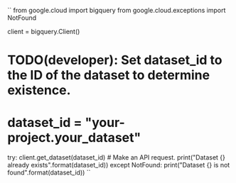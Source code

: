 ``
from google.cloud import bigquery
from google.cloud.exceptions import NotFound

client = bigquery.Client()

# TODO(developer): Set dataset_id to the ID of the dataset to determine existence.
# dataset_id = "your-project.your_dataset"

try:
    client.get_dataset(dataset_id)  # Make an API request.
    print("Dataset {} already exists".format(dataset_id))
except NotFound:
    print("Dataset {} is not found".format(dataset_id))
``
